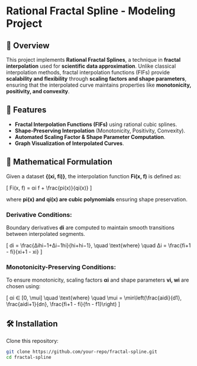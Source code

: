 # Rational Fractal Spline - Modeling Project

## 📌 Overview

This project implements **Rational Fractal Splines**, a technique in **fractal interpolation** used for **scientific data approximation**. Unlike classical interpolation methods, fractal interpolation functions (FIFs) provide **scalability and flexibility** through **scaling factors and shape parameters**, ensuring that the interpolated curve maintains properties like **monotonicity, positivity, and convexity**.

## 🚀 Features

- **Fractal Interpolation Functions (FIFs)** using rational cubic splines.
- **Shape-Preserving Interpolation** (Monotonicity, Positivity, Convexity).
- **Automated Scaling Factor & Shape Parameter Computation**.
- **Graph Visualization of Interpolated Curves**.

## 🔢 Mathematical Formulation

Given a dataset **{(xi, fi)}**, the interpolation function **Fi(x, f)** is defined as:

\[
Fi(x, f) = αi f + \frac{pi(x)}{qi(x)}
\]

where **pi(x) and qi(x) are cubic polynomials** ensuring shape preservation.

### **Derivative Conditions**:
Boundary derivatives **di** are computed to maintain smooth transitions between interpolated segments.

\[
di = \frac{∆ihi−1+∆i−1hi}{hi+hi−1}, \quad \text{where} \quad ∆i = \frac{fi+1 - fi}{xi+1 - xi}
\]

### **Monotonicity-Preserving Conditions**:
To ensure monotonicity, scaling factors **αi** and shape parameters **vi, wi** are chosen using:

\[
αi ∈ [0, \mui] \quad \text{where} \quad \mui = \min\left(\frac{aidi}{d1}, \frac{aidi+1}{dn}, \frac{fi+1 - fi}{fn - f1}\right)
\]

## 🛠️ Installation

Clone this repository:

```bash
git clone https://github.com/your-repo/fractal-spline.git
cd fractal-spline
